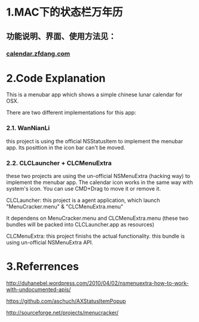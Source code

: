 # 1.MAC下的状态栏万年历
## 功能说明、界面、使用方法见：

### [calendar.zfdang.com](http://calendar.zfdang.com)

# 2.Code Explanation
This is a menubar app which shows a simple chinese lunar calendar for OSX.

There are two different implementations for this app:

### 2.1. WanNianLi
this project is using the official NSStatusItem to implement the menubar app.
Its posittion in the icon bar can't be moved.

### 2.2. CLCLauncher + CLCMenuExtra
these two projects are using the un-official NSMenuExtra (hacking way) to implement the menubar app. 
The calendar icon works in the same way with system's icon. You can use CMD+Drag to move it or remove it.

CLCLauncher: this project is a agent application, which launch "MenuCracker.menu" & "CLCMenuExtra.menu"

It dependens on MenuCracker.menu and CLCMenuExtra.menu (these two bundles will be packed into CLCLauncher.app as resources)


CLCMenuExtra: this project finishs the actual functionality.
this bundle is using un-official NSMenuExtra API.


# 3.Referrences
http://duhanebel.wordpress.com/2010/04/02/nsmenuextra-how-to-work-with-undocumented-apis/

https://github.com/aschuch/AXStatusItemPopup

http://sourceforge.net/projects/menucracker/

